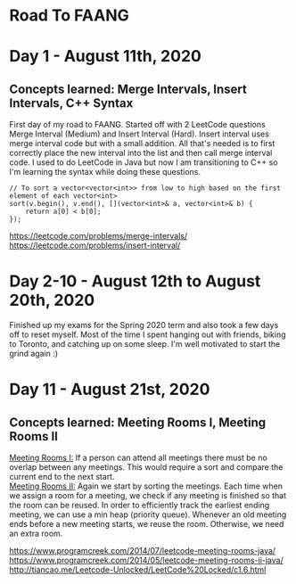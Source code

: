 # Road To FAANG

# Day 1 - August 11th, 2020
## Concepts learned: Merge Intervals, Insert Intervals, C++ Syntax
First day of my road to FAANG. Started off with 2 LeetCode questions Merge Interval (Medium) and Insert Interval (Hard). Insert interval uses merge interval code but with a small addition. All that's needed is to first correctly place the new interval into the list and then call merge interval code. I used to do LeetCode in Java but now I am transitioning to C++ so I'm learning the syntax while doing these questions. 

``` 
// To sort a vector<vector<int>> from low to high based on the first element of each vector<int>
sort(v.begin(), v.end(), [](vector<int>& a, vector<int>& b) {
    return a[0] < b[0];
}); 
```

https://leetcode.com/problems/merge-intervals/<br/>
https://leetcode.com/problems/insert-interval/

# Day 2-10 - August 12th to August 20th, 2020
Finished up my exams for the Spring 2020 term and also took a few days off to reset myself. Most of the time I spent hanging out with friends, biking to Toronto, and catching up on some sleep. I'm well motivated to start the grind again :)

# Day 11 - August 21st, 2020
## Concepts learned: Meeting Rooms I, Meeting Rooms II
<ins>Meeting Rooms I:</ins> If a person can attend all meetings there must be no overlap between any meetings. This would require a sort and compare the current end to the next start. <br/>
<ins>Meeting Rooms II:</ins> Again we start by sorting the meetings. Each time when we assign a room for a meeting, we check if any meeting is finished so that the room can be reused. In order to efficiently track the earliest ending meeting, we can use a min heap (priority queue). Whenever an old meeting ends before a new meeting starts, we reuse the room. Otherwise, we need an extra room.

https://www.programcreek.com/2014/07/leetcode-meeting-rooms-java/ <br/>
https://www.programcreek.com/2014/05/leetcode-meeting-rooms-ii-java/<br/>
http://tiancao.me/Leetcode-Unlocked/LeetCode%20Locked/c1.6.html
